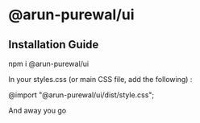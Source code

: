 # @arun-purewal/ui

## Installation Guide

npm i @arun-purewal/ui

In your styles.css (or main CSS file, add the following) : 

@import "@arun-purewal/ui/dist/style.css";

And away you go 
